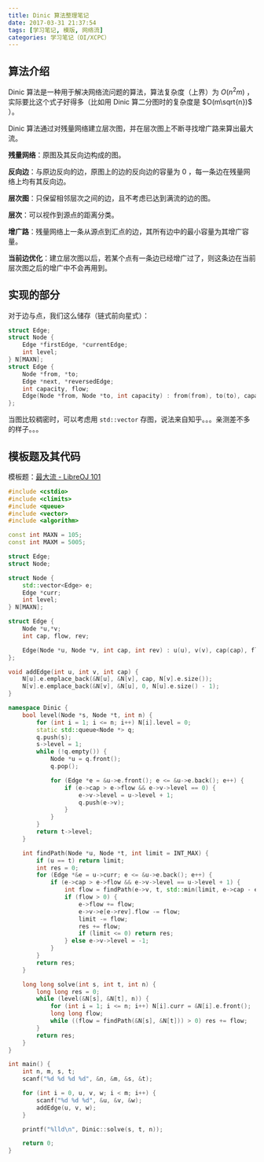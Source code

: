 ```yaml
---
title: Dinic 算法整理笔记
date: 2017-03-31 21:37:54
tags: [学习笔记, 模版, 网络流]
categories: 学习笔记（OI/XCPC）
---
```


## 算法介绍

Dinic 算法是一种用于解决网络流问题的算法，算法复杂度（上界）为 $O(n^2m)$ ，实际要比这个式子好得多（比如用 Dinic 算二分图时的复杂度是 $O(m\sqrt{n})$ ）。

Dinic 算法通过对残量网络建立层次图，并在层次图上不断寻找增广路来算出最大流。

**残量网络**：原图及其反向边构成的图。

**反向边**：与原边反向的边，原图上的边的反向边的容量为 $0$ ，每一条边在残量网络上均有其反向边。

**层次图**：只保留相邻层次之间的边，且不考虑已达到满流的边的图。

**层次**：可以视作到源点的距离分类。

**增广路**：残量网络上一条从源点到汇点的边，其所有边中的最小容量为其增广容量。

**当前边优化**：建立层次图以后，若某个点有一条边已经增广过了，则这条边在当前层次图之后的增广中不会再用到。

<!-- more -->

## 实现的部分

对于边与点，我们这么储存（链式前向星式）：

```c++
struct Edge;
struct Node {
    Edge *firstEdge, *currentEdge;
    int level;
} N[MAXN];
struct Edge {
    Node *from, *to;
    Edge *next, *reversedEdge;
    int capacity, flow;
    Edge(Node *from, Node *to, int capacity) : from(from), to(to), capacity(capacity), flow(0), next(from->firstEdge) {}
};
```

当图比较稠密时，可以考虑用 `std::vector` 存图，说法来自知乎。。。亲测差不多的样子。。。

## 模板题及其代码

模板题：[最大流 - LibreOJ 101](https://loj.ac/problem/101)

```c++
#include <cstdio>
#include <climits>
#include <queue>
#include <vector>
#include <algorithm>

const int MAXN = 105;
const int MAXM = 5005;

struct Edge;
struct Node;

struct Node {
    std::vector<Edge> e;
    Edge *curr;
    int level;
} N[MAXN];

struct Edge {
    Node *u,*v;
    int cap, flow, rev;

    Edge(Node *u, Node *v, int cap, int rev) : u(u), v(v), cap(cap), flow(0), rev(rev) {}
};

void addEdge(int u, int v, int cap) {
    N[u].e.emplace_back(&N[u], &N[v], cap, N[v].e.size());
    N[v].e.emplace_back(&N[v], &N[u], 0, N[u].e.size() - 1);
}

namespace Dinic {
    bool level(Node *s, Node *t, int n) {
        for (int i = 1; i <= n; i++) N[i].level = 0;
        static std::queue<Node *> q;
        q.push(s);
        s->level = 1;
        while (!q.empty()) {
            Node *u = q.front();
            q.pop();

            for (Edge *e = &u->e.front(); e <= &u->e.back(); e++) {
                if (e->cap > e->flow && e->v->level == 0) {
                    e->v->level = u->level + 1;
                    q.push(e->v);
                }
            }
        }
        return t->level;
    }

    int findPath(Node *u, Node *t, int limit = INT_MAX) {
        if (u == t) return limit;
        int res = 0;
        for (Edge *&e = u->curr; e <= &u->e.back(); e++) {
            if (e->cap > e->flow && e->v->level == u->level + 1) {
                int flow = findPath(e->v, t, std::min(limit, e->cap - e->flow));
                if (flow > 0) {
                    e->flow += flow;
                    e->v->e[e->rev].flow -= flow;
                    limit -= flow;
                    res += flow;
                    if (limit <= 0) return res;
                } else e->v->level = -1;
            }
        }
        return res;
    }

    long long solve(int s, int t, int n) {
        long long res = 0;
        while (level(&N[s], &N[t], n)) {
            for (int i = 1; i <= n; i++) N[i].curr = &N[i].e.front();
            long long flow;
            while ((flow = findPath(&N[s], &N[t])) > 0) res += flow;
        }
        return res;
    }
}

int main() {
    int n, m, s, t;
    scanf("%d %d %d %d", &n, &m, &s, &t);

    for (int i = 0, u, v, w; i < m; i++) {
        scanf("%d %d %d", &u, &v, &w);
        addEdge(u, v, w);
    }

    printf("%lld\n", Dinic::solve(s, t, n));

    return 0;
}
```